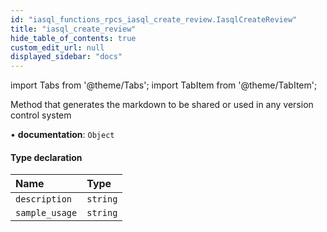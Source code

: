 ```yaml
---
id: "iasql_functions_rpcs_iasql_create_review.IasqlCreateReview"
title: "iasql_create_review"
hide_table_of_contents: true
custom_edit_url: null
displayed_sidebar: "docs"
---
```


import Tabs from '@theme/Tabs';
import TabItem from '@theme/TabItem';

Method that generates the markdown to be shared or used in any version control system

• **documentation**: `Object`

#### Type declaration

| Name | Type |
| :------ | :------ |
| `description` | `string` |
| `sample_usage` | `string` |
